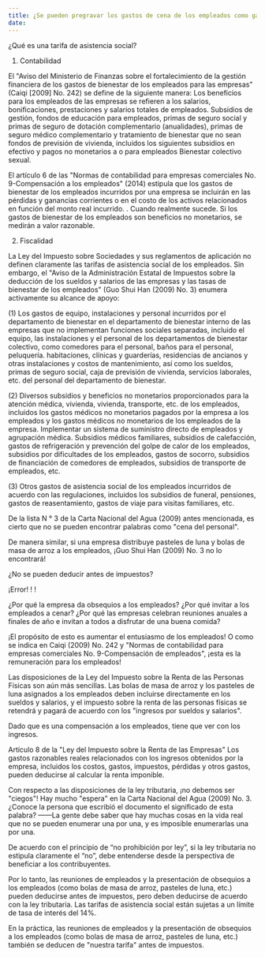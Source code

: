 ```yaml
---
title: ¿Se pueden pregravar los gastos de cena de los empleados como gastos de asistencia social?
date: 
---
```

¿Qué es una tarifa de asistencia social?

1. Contabilidad

El "Aviso del Ministerio de Finanzas sobre el fortalecimiento de la gestión financiera de los gastos de bienestar de los empleados para las empresas" (Caiqi [2009] No. 242) se define de la siguiente manera: Los beneficios para los empleados de las empresas se refieren a los salarios, bonificaciones, prestaciones y salarios totales de empleados. Subsidios de gestión, fondos de educación para empleados, primas de seguro social y primas de seguro de dotación complementario (anualidades), primas de seguro médico complementario y tratamiento de bienestar que no sean fondos de previsión de vivienda, incluidos los siguientes subsidios en efectivo y pagos no monetarios a o para empleados Bienestar colectivo sexual.

El artículo 6 de las "Normas de contabilidad para empresas comerciales No. 9-Compensación a los empleados" (2014) estipula que los gastos de bienestar de los empleados incurridos por una empresa se incluirán en las pérdidas y ganancias corrientes o en el costo de los activos relacionados en función del monto real incurrido. . Cuando realmente sucede. Si los gastos de bienestar de los empleados son beneficios no monetarios, se medirán a valor razonable.
<!-- more -->
2. Fiscalidad

La Ley del Impuesto sobre Sociedades y sus reglamentos de aplicación no definen claramente las tarifas de asistencia social de los empleados. Sin embargo, el "Aviso de la Administración Estatal de Impuestos sobre la deducción de los sueldos y salarios de las empresas y las tasas de bienestar de los empleados" (Guo Shui Han (2009) No. 3) enumera activamente su alcance de apoyo:

(1) Los gastos de equipo, instalaciones y personal incurridos por el departamento de bienestar en el departamento de bienestar interno de las empresas que no implementan funciones sociales separadas, incluido el equipo, las instalaciones y el personal de los departamentos de bienestar colectivo, como comedores para el personal, baños para el personal, peluquería. habitaciones, clínicas y guarderías, residencias de ancianos y otras instalaciones y costos de mantenimiento, así como los sueldos, primas de seguro social, caja de previsión de vivienda, servicios laborales, etc. del personal del departamento de bienestar.

(2) Diversos subsidios y beneficios no monetarios proporcionados para la atención médica, vivienda, vivienda, transporte, etc. de los empleados, incluidos los gastos médicos no monetarios pagados por la empresa a los empleados y los gastos médicos no monetarios de los empleados de la empresa. Implementar un sistema de suministro directo de empleados y agrupación médica. Subsidios médicos familiares, subsidios de calefacción, gastos de refrigeración y prevención del golpe de calor de los empleados, subsidios por dificultades de los empleados, gastos de socorro, subsidios de financiación de comedores de empleados, subsidios de transporte de empleados, etc.

(3) Otros gastos de asistencia social de los empleados incurridos de acuerdo con las regulaciones, incluidos los subsidios de funeral, pensiones, gastos de reasentamiento, gastos de viaje para visitas familiares, etc.

De la lista N ° 3 de la Carta Nacional del Agua (2009) antes mencionada, es cierto que no se pueden encontrar palabras como "cena del personal".

De manera similar, si una empresa distribuye pasteles de luna y bolas de masa de arroz a los empleados, ¡Guo Shui Han (2009) No. 3 no lo encontrará!

¿No se pueden deducir antes de impuestos?

¡Error! ! !

¿Por qué la empresa da obsequios a los empleados? ¿Por qué invitar a los empleados a cenar? ¿Por qué las empresas celebran reuniones anuales a finales de año e invitan a todos a disfrutar de una buena comida?

¡El propósito de esto es aumentar el entusiasmo de los empleados! O como se indica en Caiqi (2009) No. 242 y "Normas de contabilidad para empresas comerciales No. 9-Compensación de empleados", ¡esta es la remuneración para los empleados!

Las disposiciones de la Ley del Impuesto sobre la Renta de las Personas Físicas son aún más sencillas. Las bolas de masa de arroz y los pasteles de luna asignados a los empleados deben incluirse directamente en los sueldos y salarios, y el impuesto sobre la renta de las personas físicas se retendrá y pagará de acuerdo con los "ingresos por sueldos y salarios".

Dado que es una compensación a los empleados, tiene que ver con los ingresos.

Artículo 8 de la "Ley del Impuesto sobre la Renta de las Empresas" Los gastos razonables reales relacionados con los ingresos obtenidos por la empresa, incluidos los costos, gastos, impuestos, pérdidas y otros gastos, pueden deducirse al calcular la renta imponible.

Con respecto a las disposiciones de la ley tributaria, ¡no debemos ser "ciegos"! Hay mucho "espera" en la Carta Nacional del Agua (2009) No. 3. ¿Conoce la persona que escribió el documento el significado de esta palabra? ——La gente debe saber que hay muchas cosas en la vida real que no se pueden enumerar una por una, y es imposible enumerarlas una por una.

De acuerdo con el principio de “no prohibición por ley”, si la ley tributaria no estipula claramente el “no”, debe entenderse desde la perspectiva de beneficiar a los contribuyentes.

Por lo tanto, las reuniones de empleados y la presentación de obsequios a los empleados (como bolas de masa de arroz, pasteles de luna, etc.) pueden deducirse antes de impuestos, pero deben deducirse de acuerdo con la ley tributaria. Las tarifas de asistencia social están sujetas a un límite de tasa de interés del 14%.

En la práctica, las reuniones de empleados y la presentación de obsequios a los empleados (como bolas de masa de arroz, pasteles de luna, etc.) también se deducen de "nuestra tarifa" antes de impuestos.